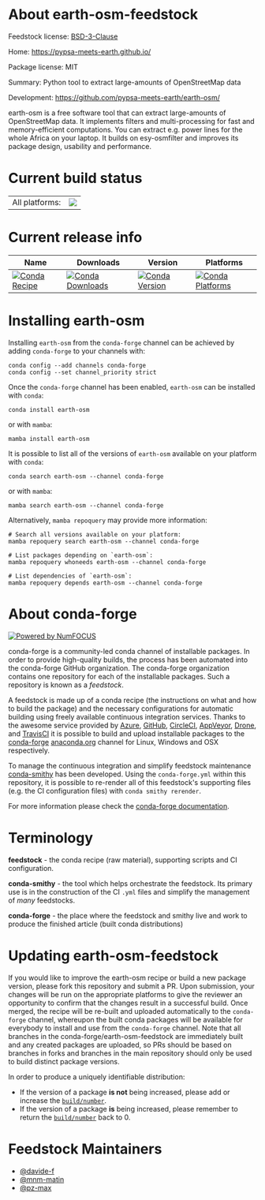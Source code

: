 About earth-osm-feedstock
=========================

Feedstock license: [BSD-3-Clause](https://github.com/conda-forge/earth-osm-feedstock/blob/main/LICENSE.txt)

Home: https://pypsa-meets-earth.github.io/

Package license: MIT

Summary: Python tool to extract large-amounts of OpenStreetMap data

Development: https://github.com/pypsa-meets-earth/earth-osm/

earth-osm is a free software tool that can extract large-amounts
of OpenStreetMap data. It implements filters and multi-processing
for fast and memory-efficient computations. You can extract e.g.
power lines for the whole Africa on your laptop. It builds on
esy-osmfilter and improves its package design, usability and performance.


Current build status
====================


<table><tr><td>All platforms:</td>
    <td>
      <a href="https://dev.azure.com/conda-forge/feedstock-builds/_build/latest?definitionId=18404&branchName=main">
        <img src="https://dev.azure.com/conda-forge/feedstock-builds/_apis/build/status/earth-osm-feedstock?branchName=main">
      </a>
    </td>
  </tr>
</table>

Current release info
====================

| Name | Downloads | Version | Platforms |
| --- | --- | --- | --- |
| [![Conda Recipe](https://img.shields.io/badge/recipe-earth--osm-green.svg)](https://anaconda.org/conda-forge/earth-osm) | [![Conda Downloads](https://img.shields.io/conda/dn/conda-forge/earth-osm.svg)](https://anaconda.org/conda-forge/earth-osm) | [![Conda Version](https://img.shields.io/conda/vn/conda-forge/earth-osm.svg)](https://anaconda.org/conda-forge/earth-osm) | [![Conda Platforms](https://img.shields.io/conda/pn/conda-forge/earth-osm.svg)](https://anaconda.org/conda-forge/earth-osm) |

Installing earth-osm
====================

Installing `earth-osm` from the `conda-forge` channel can be achieved by adding `conda-forge` to your channels with:

```
conda config --add channels conda-forge
conda config --set channel_priority strict
```

Once the `conda-forge` channel has been enabled, `earth-osm` can be installed with `conda`:

```
conda install earth-osm
```

or with `mamba`:

```
mamba install earth-osm
```

It is possible to list all of the versions of `earth-osm` available on your platform with `conda`:

```
conda search earth-osm --channel conda-forge
```

or with `mamba`:

```
mamba search earth-osm --channel conda-forge
```

Alternatively, `mamba repoquery` may provide more information:

```
# Search all versions available on your platform:
mamba repoquery search earth-osm --channel conda-forge

# List packages depending on `earth-osm`:
mamba repoquery whoneeds earth-osm --channel conda-forge

# List dependencies of `earth-osm`:
mamba repoquery depends earth-osm --channel conda-forge
```


About conda-forge
=================

[![Powered by
NumFOCUS](https://img.shields.io/badge/powered%20by-NumFOCUS-orange.svg?style=flat&colorA=E1523D&colorB=007D8A)](https://numfocus.org)

conda-forge is a community-led conda channel of installable packages.
In order to provide high-quality builds, the process has been automated into the
conda-forge GitHub organization. The conda-forge organization contains one repository
for each of the installable packages. Such a repository is known as a *feedstock*.

A feedstock is made up of a conda recipe (the instructions on what and how to build
the package) and the necessary configurations for automatic building using freely
available continuous integration services. Thanks to the awesome service provided by
[Azure](https://azure.microsoft.com/en-us/services/devops/), [GitHub](https://github.com/),
[CircleCI](https://circleci.com/), [AppVeyor](https://www.appveyor.com/),
[Drone](https://cloud.drone.io/welcome), and [TravisCI](https://travis-ci.com/)
it is possible to build and upload installable packages to the
[conda-forge](https://anaconda.org/conda-forge) [anaconda.org](https://anaconda.org/)
channel for Linux, Windows and OSX respectively.

To manage the continuous integration and simplify feedstock maintenance
[conda-smithy](https://github.com/conda-forge/conda-smithy) has been developed.
Using the ``conda-forge.yml`` within this repository, it is possible to re-render all of
this feedstock's supporting files (e.g. the CI configuration files) with ``conda smithy rerender``.

For more information please check the [conda-forge documentation](https://conda-forge.org/docs/).

Terminology
===========

**feedstock** - the conda recipe (raw material), supporting scripts and CI configuration.

**conda-smithy** - the tool which helps orchestrate the feedstock.
                   Its primary use is in the construction of the CI ``.yml`` files
                   and simplify the management of *many* feedstocks.

**conda-forge** - the place where the feedstock and smithy live and work to
                  produce the finished article (built conda distributions)


Updating earth-osm-feedstock
============================

If you would like to improve the earth-osm recipe or build a new
package version, please fork this repository and submit a PR. Upon submission,
your changes will be run on the appropriate platforms to give the reviewer an
opportunity to confirm that the changes result in a successful build. Once
merged, the recipe will be re-built and uploaded automatically to the
`conda-forge` channel, whereupon the built conda packages will be available for
everybody to install and use from the `conda-forge` channel.
Note that all branches in the conda-forge/earth-osm-feedstock are
immediately built and any created packages are uploaded, so PRs should be based
on branches in forks and branches in the main repository should only be used to
build distinct package versions.

In order to produce a uniquely identifiable distribution:
 * If the version of a package **is not** being increased, please add or increase
   the [``build/number``](https://docs.conda.io/projects/conda-build/en/latest/resources/define-metadata.html#build-number-and-string).
 * If the version of a package **is** being increased, please remember to return
   the [``build/number``](https://docs.conda.io/projects/conda-build/en/latest/resources/define-metadata.html#build-number-and-string)
   back to 0.

Feedstock Maintainers
=====================

* [@davide-f](https://github.com/davide-f/)
* [@mnm-matin](https://github.com/mnm-matin/)
* [@pz-max](https://github.com/pz-max/)

